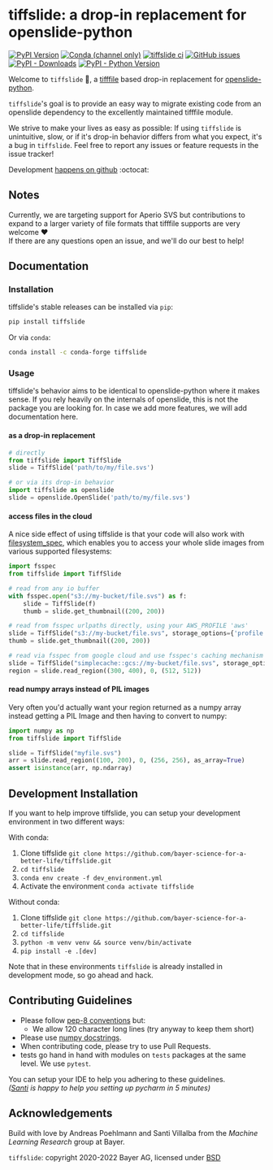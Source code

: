 # tiffslide: a drop-in replacement for openslide-python

[![PyPI Version](https://img.shields.io/pypi/v/tiffslide)](https://pypi.org/project/tiffslide/)
[![Conda (channel only)](https://img.shields.io/conda/vn/conda-forge/tiffslide?label=conda)](https://anaconda.org/conda-forge/tiffslide)
[![tiffslide ci](https://github.com/bayer-science-for-a-better-life/tiffslide/actions/workflows/run_pytests.yaml/badge.svg)](https://github.com/bayer-science-for-a-better-life/tiffslide/actions/workflows/run_pytests.yaml)
[![GitHub issues](https://img.shields.io/github/issues/bayer-science-for-a-better-life/tiffslide)](https://github.com/bayer-science-for-a-better-life/tiffslide/issues)
[![PyPI - Downloads](https://img.shields.io/pypi/dm/tiffslide?label=pypi)](https://pypi.org/project/tiffslide/)
[![PyPI - Python Version](https://img.shields.io/pypi/pyversions/tiffslide)](https://github.com/bayer-science-for-a-better-life/tiffslide)

Welcome to `tiffslide` :wave:, a [tifffile](https://github.com/cgohlke/tifffile/) based
drop-in replacement for [openslide-python](https://github.com/openslide/openslide-python).

`tiffslide`'s goal is to provide an easy way to migrate existing code from an
openslide dependency to the excellently maintained tifffile module.

We strive to make your lives as easy as possible: If using `tiffslide` is
unintuitive, slow, or if it's drop-in behavior differs from what you expect,
it's a bug in `tiffslide`. Feel free to report any issues or feature requests in
the issue tracker!

Development [happens on github](https://github.com/bayer-science-for-a-better-life/tiffslide) :octocat:


## Notes

Currently, we are targeting support for Aperio SVS but contributions to expand
to a larger variety of file formats that tifffile supports are very welcome :heart:
<br>
If there are any questions open an issue, and we'll do our best to help!


## Documentation

### Installation

tiffslide's stable releases can be installed via `pip`:
```bash
pip install tiffslide
```
Or via `conda`:
```bash
conda install -c conda-forge tiffslide
```

### Usage

tiffslide's behavior aims to be identical to openslide-python where it makes sense.
If you rely heavily on the internals of openslide, this is not the package you are looking for.
In case we add more features, we will add documentation here.

#### as a drop-in replacement

```python
# directly
from tiffslide import TiffSlide
slide = TiffSlide('path/to/my/file.svs')

# or via its drop-in behavior
import tiffslide as openslide
slide = openslide.OpenSlide('path/to/my/file.svs')
```

#### access files in the cloud

A nice side effect of using tiffslide is that your code will also work with
[filesystem_spec](https://github.com/fsspec/filesystem_spec), which enables you
to access your whole slide images from various supported filesystems:

```python
import fsspec
from tiffslide import TiffSlide

# read from any io buffer
with fsspec.open("s3://my-bucket/file.svs") as f:
    slide = TiffSlide(f)
    thumb = slide.get_thumbnail((200, 200))

# read from fsspec urlpaths directly, using your AWS_PROFILE 'aws'
slide = TiffSlide("s3://my-bucket/file.svs", storage_options={'profile': 'aws'})
thumb = slide.get_thumbnail((200, 200))

# read via fsspec from google cloud and use fsspec's caching mechanism to cache locally
slide = TiffSlide("simplecache::gcs://my-bucket/file.svs", storage_options={'project': 'my-project'})
region = slide.read_region((300, 400), 0, (512, 512))
```

#### read numpy arrays instead of PIL images

Very often you'd actually want your region returned as a numpy array instead
getting a PIL Image and then having to convert to numpy:

```python
import numpy as np
from tiffslide import TiffSlide

slide = TiffSlide("myfile.svs")
arr = slide.read_region((100, 200), 0, (256, 256), as_array=True)
assert isinstance(arr, np.ndarray)
```


## Development Installation

If you want to help improve tiffslide, you can setup your development environment
in two different ways:

With conda:

1. Clone tiffslide `git clone https://github.com/bayer-science-for-a-better-life/tiffslide.git`
2. `cd tiffslide`
3. `conda env create -f dev_environment.yml`
4. Activate the environment `conda activate tiffslide`

Without conda:

1. Clone tiffslide `git clone https://github.com/bayer-science-for-a-better-life/tiffslide.git`
2. `cd tiffslide`
3. `python -m venv venv && source venv/bin/activate`
4. `pip install -e .[dev]`

Note that in these environments `tiffslide` is already installed in development
mode, so go ahead and hack.


## Contributing Guidelines

- Please follow [pep-8 conventions](https://www.python.org/dev/peps/pep-0008/) but:
  - We allow 120 character long lines (try anyway to keep them short)
- Please use [numpy docstrings](https://numpydoc.readthedocs.io/en/latest/format.html#docstring-standard).
- When contributing code, please try to use Pull Requests.
- tests go hand in hand with modules on ```tests``` packages at the same level. We use ```pytest```.

You can setup your IDE to help you adhering to these guidelines.
<br>
_([Santi](https://github.com/sdvillal) is happy to help you setting up pycharm in 5 minutes)_


## Acknowledgements

Build with love by Andreas Poehlmann and Santi Villalba from the _Machine Learning Research_ group at Bayer.

`tiffslide`: copyright 2020-2022 Bayer AG, licensed under [BSD](https://github.com/bayer-science-for-a-better-life/tiffslide/blob/master/LICENSE)
